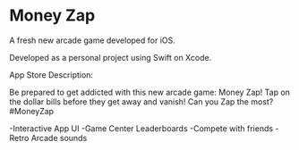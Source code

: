 # Money Zap

A fresh new arcade game developed for iOS.

Developed as a personal project using Swift on Xcode.

App Store Description:

Be prepared to get addicted with this new arcade game: Money Zap!
Tap on the dollar bills before they get away and vanish!
Can you Zap the most?
#MoneyZap

-Interactive App UI
-Game Center Leaderboards
-Compete with friends
-Retro Arcade sounds
